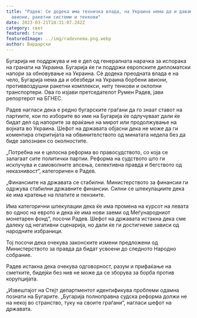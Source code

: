 ```yaml
---
title: "Радев: Се додека има техничка влада, на Украина нема да и даваме борбени
  авиони, ракетни системи и тенкови"
date: 2023-03-21T18:31:07.242Z
category: свет
featured: true
featuredImage: ../img/radevnema.png.webp
author: Вардарски
---
```


Бугарија не поддржува и не е дел од генералната нарачка за испорака на гранати на Украина. Бугарија ќе ги поддржи европските дипломатски напори за обновување на Украина. Сè додека преодната влада е на чело, Бугарија нема да и обезбеди на Украина борбени авиони, противвоздушни ракетни комплекси, ниту тенкови и оклопни транспортери. Ова го изјави претседателот Румен Радев, јави репортерот на БГНЕС.

Радев нагласи дека е редно бугарските граѓани да го знаат ставот на партиите, кои по изборите во име на Бугарија ќе одлучуваат дали ќе бидат дел од напорите за враќање на мирот или продолжување на војната во Украина. Шефот на државата објасни дека не може да ги коментира откритијата на обвинителството од минатата недела без да биде запознаен со околностите.

„Потребна ни е целосна реформа во правосудството, со која се залагаат сите политички партии. Реформа на судството што ги исклучува и самоволните апсења, селективна правда и бегството од неказнивост“, категоричен е Радев.

„Финансиите на државата се стабилни. Министерството за финансии ги одржува стабилни државните финансии. Силни се шпекулациите дека ќе има кратење на платите и пензиите.

Има категорични шпекулации дека ќе има промена на курсот на левата во однос на еврото и дека ќе има нови заеми од Меѓународниот монетарен фонд“, посочи Радев. Шефот на државата истакна дека сме далеку од негативни сценарија, но дали ќе ги достигнеме зависи од народните избраници.

Тој посочи дека очекува законските измени предложени од Министерството за правда да бидат усвоени до следното Народно собрание.

Радев истакна дека очекува одговорност, разум и прифаќање на сметките, бидејќи без нив не може да се зборува за борба против корупцијата.

„Извештајот на Стејт департментот идентификува проблеми одамна познати на Бугарите. „Бугарија полноправна судска реформа должи не на некој во странство, туку на своите граѓани“, нагласи шефот на државата.
